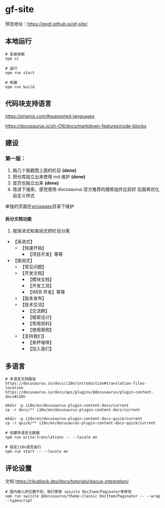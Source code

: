 # gf-site

预览地址：https://gogf.github.io/gf-site/

## 本地运行

```shell
# 安装依赖
npm ci

# 运行
npm run start

# 构建
npm run build
```

## 代码块支持语言

https://prismjs.com/#supported-languages

https://docusaurus.io/zh-CN/docs/markdown-features/code-blocks

## 建设

### 第一版：

1. 搞几个我截图上面的栏目 **(done)**
2. 把仓库独立出来使用 md 维护 **(done)**
3. 首页也独立出来 **(done)**
4. 改进下搜索，感觉使用 docusaurus.官方推荐的搜索组件比较好
   后面再优化自定义样式

单独的页面在[src\pages](src\pages\index.md)目录下维护

#### 拆分文档功能

1. 按渐进式和查阅式把栏目分离

- 【渐进式】
  - 【快速开始】
    - 【项目开发】等等
- 【查阅式】
  - 【常见问题】
  - 【开发文档】
    - 【模块文档】
    - 【开发工具】
    - 【WEB 开发】等等
  - 【版本发布】
  - 【技术交流】
    - 【交流群】
    - 【框架设计】
    - 【常用资料】
    - 【使用案例】
  - 【支持我们】
    - 【来杯咖啡】
    - 【加入我们】

## 多语言

```shell
# 多语言文档路径
https://docusaurus.io/docs/i18n/introduction#translation-files-location
https://docusaurus.io/docs/api/plugins/@docusaurus/plugin-content-docs#i18n

mkdir -p i18n/en/docusaurus-plugin-content-docs/current
cp -r docs/** i18n/en/docusaurus-plugin-content-docs/current

mkdir -p i18n/en/docusaurus-plugin-content-docs-quick/current
cp -r quick/** i18n/en/docusaurus-plugin-content-docs-quick/current

# 创建多语言元数据
npm run write-translations -- --locale en

# 指定i18n语言运行
npm run start -- --locale en

```

## 评论设置

文档 https://rikublock.dev/docs/tutorials/giscus-integration/

```shell
# 因为插入的位置不同，我们使用 swizzle DocItem/Paginator来修改
npm run swizzle @docusaurus/theme-classic DocItem/Paginator -- --wrap --typescript
```
